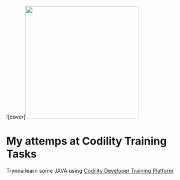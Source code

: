 ![cover]<img src="https://1000logos.net/wp-content/uploads/2020/09/Java-Logo.png"  width="300" height="300">
# My attemps at Codility Training Tasks

Trynna learn some JAVA using [Codility Developer Training Platform](https://app.codility.com/programmers/)


